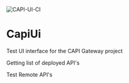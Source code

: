 ![CAPI-UI-CI](https://github.com/rodrigoserracoelho/capi-ui/workflows/CAPI-UI-CI/badge.svg)

# CapiUi

Test UI interface for the CAPI Gateway project

Getting list of deployed API's

Test Remote API's
